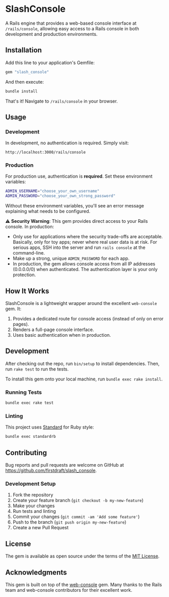 # SlashConsole

A Rails engine that provides a web-based console interface at `/rails/console`, allowing easy access to a Rails console in both development and production environments.

## Installation

Add this line to your application's Gemfile:

```ruby
gem "slash_console"
```

And then execute:

```bash
bundle install
```

That's it! Navigate to `/rails/console` in your browser.

## Usage

### Development

In development, no authentication is required. Simply visit:

```
http://localhost:3000/rails/console
```

### Production

For production use, authentication is **required**. Set these environment variables:

```bash
ADMIN_USERNAME="choose_your_own_username"
ADMIN_PASSWORD="choose_your_own_strong_password"
```

Without these environment variables, you'll see an error message explaining what needs to be configured.

⚠️ **Security Warning**: This gem provides direct access to your Rails console. In production:

- Only use for applications where the security trade-offs are acceptable. Basically, only for toy apps; never where real user data is at risk. For serious apps, SSH into the server and run `rails console` at the command-line.
- Make up a strong, unique `ADMIN_PASSWORD` for each app.
- In production, the gem allows console access from all IP addresses (0.0.0.0/0) when authenticated. The authentication layer is your only protection.

## How It Works

SlashConsole is a lightweight wrapper around the excellent `web-console` gem. It:

1. Provides a dedicated route for console access (instead of only on error pages).
2. Renders a full-page console interface.
3. Uses basic authentication when in production.

## Development

After checking out the repo, run `bin/setup` to install dependencies. Then, run `rake test` to run the tests.

To install this gem onto your local machine, run `bundle exec rake install`.

### Running Tests

```bash
bundle exec rake test
```

### Linting

This project uses [Standard](https://github.com/standardrb/standard) for Ruby style:

```bash
bundle exec standardrb
```

## Contributing

Bug reports and pull requests are welcome on GitHub at https://github.com/firstdraft/slash_console.

### Development Setup

1. Fork the repository
2. Create your feature branch (`git checkout -b my-new-feature`)
3. Make your changes
4. Run tests and linting
5. Commit your changes (`git commit -am 'Add some feature'`)
6. Push to the branch (`git push origin my-new-feature`)
7. Create a new Pull Request

## License

The gem is available as open source under the terms of the [MIT License](https://opensource.org/licenses/MIT).

## Acknowledgments

This gem is built on top of the [web-console](https://github.com/rails/web-console) gem. Many thanks to the Rails team and web-console contributors for their excellent work.
